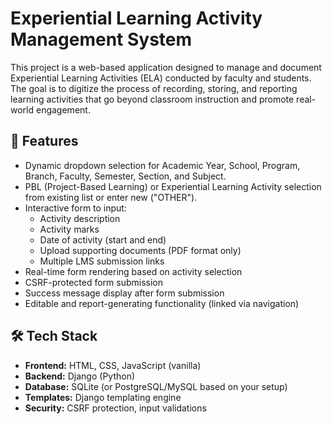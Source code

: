 # Experiential Learning Activity Management System

This project is a web-based application designed to manage and document Experiential Learning Activities (ELA) conducted by faculty and students. The goal is to digitize the process of recording, storing, and reporting learning activities that go beyond classroom instruction and promote real-world engagement.

## 🌟 Features

- Dynamic dropdown selection for Academic Year, School, Program, Branch, Faculty, Semester, Section, and Subject.
- PBL (Project-Based Learning) or Experiential Learning Activity selection from existing list or enter new ("OTHER").
- Interactive form to input:
  - Activity description
  - Activity marks
  - Date of activity (start and end)
  - Upload supporting documents (PDF format only)
  - Multiple LMS submission links
- Real-time form rendering based on activity selection
- CSRF-protected form submission
- Success message display after form submission
- Editable and report-generating functionality (linked via navigation)

## 🛠️ Tech Stack

- **Frontend:** HTML, CSS, JavaScript (vanilla)
- **Backend:** Django (Python)
- **Database:** SQLite (or PostgreSQL/MySQL based on your setup)
- **Templates:** Django templating engine
- **Security:** CSRF protection, input validations


